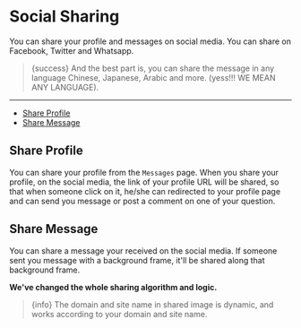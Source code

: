 # Social Sharing

You can share your profile and messages on social media. You can share on Facebook, Twitter and Whatsapp.

> {success} And the best part is, you can share the message in any language Chinese, Japanese, Arabic and more. (yess!!! WE MEAN ANY LANGUAGE).

---

- [Share Profile](#Share-Profile)
- [Share Message](#Share-Message)


<a name="Share-Profile"></a>
## Share Profile

You can share your profile from the `Messages` page. When you share your profile, on the social media, the link of your profile URL will be shared, so that when someone click on it, he/she can redirected to your profile page and can send you message or post a comment on one of your question.


<a name="Share-Message"></a>
## Share Message

You can share a message your received on the social media. If someone sent you message with a background frame, it'll be shared along that background frame.

**We've changed the whole sharing algorithm and logic.**

> {info} The domain and site name in shared image is dynamic, and works according to your domain and site name.

